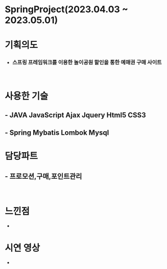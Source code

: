 # SpringProject(2023.04.03 ~ 2023.05.01)


# 기획의도
- ### 스프링 프레임워크를 이용한 놀이공원 할인을 통한 예매권 구매 사이트
<br/>

# 사용한 기술

## - JAVA JavaScript Ajax Jquery Html5 CSS3
## - Spring Mybatis Lombok Mysql

# 담당파트

## - 프로모션,구매,포인트관리
<br/>


# 느낀점

-

# 시연 영상

-
